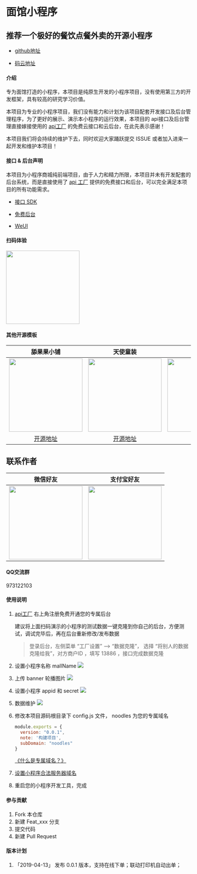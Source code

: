 # 面馆小程序

## 推荐一个极好的餐饮点餐外卖的开源小程序

- [github地址](https://github.com/woniudiancang/bee)

- [码云地址](https://gitee.com/woniudiancang/bee)

#### 介绍
专为面馆打造的小程序，本项目是纯原生开发的小程序项目，没有使用第三方的开发框架，具有较高的研究学习价值。

本项目为专业的小程序项目，我们没有能力和计划为该项目配套开发接口及后台管理程序，为了更好的展示、演示本小程序的运行效果，本项目的 api接口及后台管理直接嫁接使用的 [api工厂](https://www.it120.cc/) 的免费云接口和云后台，在此先表示感谢！

本项目我们将会持续的维护下去，同时欢迎大家踊跃提交 ISSUE 或者加入进来一起开发和维护本项目！

#### 接口 & 后台声明

本项目为小程序商城纯前端项目，由于人力和精力所限，本项目并未有开发配套的后台系统，而是直接使用了 [api 工厂](https://www.it120.cc/) 提供的免费接口和后台，可以完全满足本项目的所有功能需求。

- [接口 SDK](https://github.com/gooking/apifm-wxapi)

- [免费后台](https://admin.it120.cc)

- [WeUI](https://github.com/Tencent/weui-wxss/)

#### 扫码体验
<img src="https://images.gitee.com/uploads/images/2020/0802/111712_a4250a24_44151.jpeg" width="200px">

#### 其他开源模板

| 舔果果小铺 | 天使童装 | AI名片 |
| :------: | :------: | :------: |
| <img src="https://images.gitee.com/uploads/images/2020/0802/111712_3642a10f_44151.jpeg" width="200px"> | <img src="https://images.gitee.com/uploads/images/2020/0802/111712_5659d9e2_44151.jpeg" width="200px"> | <img src="https://images.gitee.com/uploads/images/2020/0802/111712_b05ff175_44151.jpeg" width="200px"> | 
| [开源地址](https://github.com/walcer/TianguoguoXiaopu) | [开源地址](https://github.com/EastWorld/wechat-app-mall) | [开源地址](https://github.com/gooking/visitingCard) |

## 联系作者

| 微信好友 | 支付宝好友 |
| :------: | :------: |
| <img src="https://images.gitee.com/uploads/images/2020/0802/111712_679c77a2_44151.jpeg" width="200px"> | <img src="https://images.gitee.com/uploads/images/2020/0802/111712_97c8269b_44151.jpeg" width="200px"> |

#### QQ交流群

973122103

#### 使用说明

1. [api工厂](https://www.it120.cc/) 右上角注册免费开通您的专属后台

    建议将上面扫码演示的小程序的测试数据一键克隆到你自己的后台，方便测试，调试完毕后，再在后台重新修改/发布数据
    
    > 登录后台，左侧菜单 “工厂设置” --> “数据克隆”， 选择 “将别人的数据克隆给我”，对方商户ID ，填写 13886 ，接口完成数据克隆

2. 设置小程序名称 mallName
   <img src="https://images.gitee.com/uploads/images/2020/0802/111712_f9610be1_44151.png">
3. 上传 banner 轮播图片
   <img src="https://images.gitee.com/uploads/images/2020/0802/111712_936d58d7_44151.png">
4. 设置小程序 appid 和 secret
   <img src="https://images.gitee.com/uploads/images/2020/0802/111713_2436e87e_44151.png">
5. 数据维护
   <img src="https://images.gitee.com/uploads/images/2020/0802/111713_d4921518_44151.png">

6. 修改本项目源码根目录下 config.js 文件， noodles 为您的专属域名
   
    ```javascript
    module.exports = {
      version: "0.0.1",
      note: '构建项目',
      subDomain: "noodles"
    }
    ```

    [《什么是专属域名？》](https://www.yuque.com/apifm/doc/qr6l4m)

7. [设置小程序合法服务器域名](https://www.yuque.com/apifm/doc/tvpou9)
   
8. 重启您的小程序开发工具，完成
   
#### 参与贡献

1. Fork 本仓库
2. 新建 Feat_xxx 分支
3. 提交代码
4. 新建 Pull Request


#### 版本计划

1. 「2019-04-13」 发布 0.0.1 版本，支持在线下单；联动打印机自动出单；